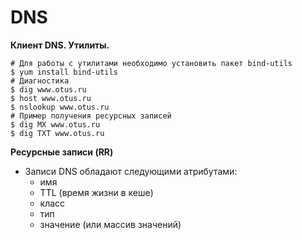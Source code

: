 # DNS
**Клиент DNS. Утилиты.**    
```
# Для работы с утилитами необходимо установить пакет bind-utils
$ yum install bind-utils
# Диагностика
$ dig www.otus.ru
$ host www.otus.ru
$ nslookup www.otus.ru
# Пример получения ресурсных записей
$ dig MX www.otus.ru
$ dig TXT www.otus.ru
```

**Ресурсные записи (RR)**
- Записи DNS обладают следующими атрибутами:
  - имя
  - TTL (время жизни в кеше)
  - класс
  - тип
  - значение (или массив значений)
